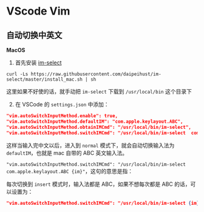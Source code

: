 # VScode Vim

## 自动切换中英文

**MacOS**

1. 首先安装 [im-select](https://github.com/daipeihust/im-select)

```shell
curl -Ls https://raw.githubusercontent.com/daipeihust/im-select/master/install_mac.sh | sh
```

这里如果不好使的话，就手动把 `im-select` 下载到 `/usr/local/bin` 这个目录下

2. 在 VSCode 的 `settings.json` 中添加：

```json
"vim.autoSwitchInputMethod.enable": true,
"vim.autoSwitchInputMethod.defaultIM": "com.apple.keylayout.ABC",
"vim.autoSwitchInputMethod.obtainIMCmd": "/usr/local/bin/im-select",
"vim.autoSwitchInputMethod.switchIMCmd": "/usr/local/bin/im-select 	com.apple.keylayout.ABC {im}"
```

这样当输入完中文以后，进入到 `normal` 模式下，就会自动切换输入法为 `defaultIM`，也就是 mac 自带的 ABC 英文输入法。

`"vim.autoSwitchInputMethod.switchIMCmd": "/usr/local/bin/im-select com.apple.keylayout.ABC {im}"`，这句的意思是指：

每次切换到 `insert` 模式时，输入法都是 ABC，如果不想每次都是 ABC 的话，可以设置为：

```json
"vim.autoSwitchInputMethod.switchIMCmd": "/usr/local/bin/im-select {im}"
```
